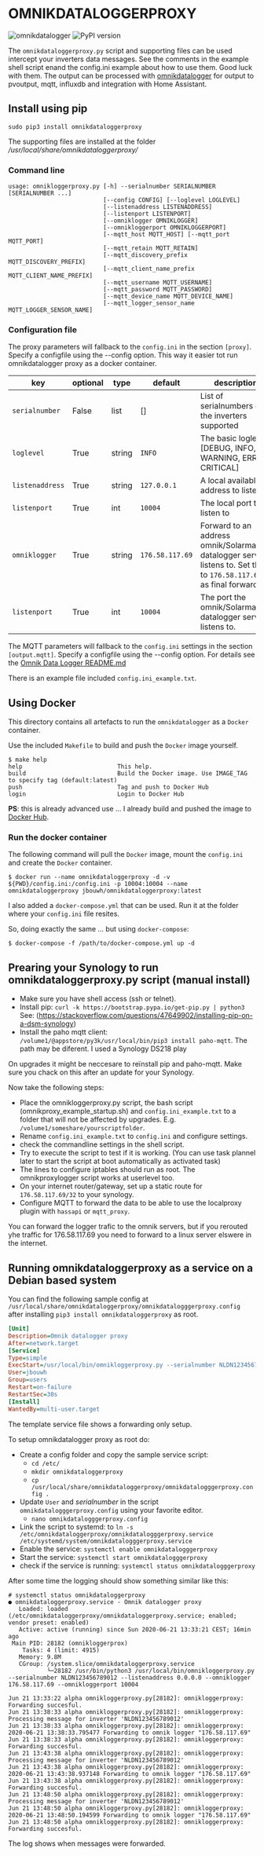 # OMNIKDATALOGGERPROXY
![omnikdatalogger](https://github.com/jbouwh/omnikdatalogger/workflows/omnikdatalogger/badge.svg)
![PyPI version](https://badge.fury.io/py/omnikdataloggerproxy.svg) 

The `omnikdataloggerproxy.py` script and supporting files can be used intercept your inverters data messages. See the comments in the example shell script enand the config.ini example about how to use them.
Good luck with them.
The output can be processed with [omnikdatalogger](https://github.com/jbouwh/omnikdatalogger) for output to pvoutput, mqtt, influxdb and integration with Home Assistant.

## Install using pip
`sudo pip3 install omnikdataloggerproxy`

The supporting files are installed at the folder */usr/local/share/omnikdataloggerproxy/*

### Command line
```
usage: omnikloggerproxy.py [-h] --serialnumber SERIALNUMBER [SERIALNUMBER ...]
                           [--config CONFIG] [--loglevel LOGLEVEL]
                           [--listenaddress LISTENADDRESS]
                           [--listenport LISTENPORT]
                           [--omniklogger OMNIKLOGGER]
                           [--omnikloggerport OMNIKLOGGERPORT]
                           [--mqtt_host MQTT_HOST] [--mqtt_port MQTT_PORT]
                           [--mqtt_retain MQTT_RETAIN]
                           [--mqtt_discovery_prefix MQTT_DISCOVERY_PREFIX]
                           [--mqtt_client_name_prefix MQTT_CLIENT_NAME_PREFIX]
                           [--mqtt_username MQTT_USERNAME]
                           [--mqtt_password MQTT_PASSWORD]
                           [--mqtt_device_name MQTT_DEVICE_NAME]
                           [--mqtt_logger_sensor_name MQTT_LOGGER_SENSOR_NAME]
```
### Configuration file
The proxy parameters will fallback to the `config.ini` in the section `[proxy]`. Specify a configfile using the --config option.
This way it easier tot run omnikdatalogger proxy as a docker container.

key | optional | type | default | description
-- | --| -- | -- | --
`serialnumber` | False | list | [] | List of serialnumbers of the inverters supported
`loglevel` | True | string | `INFO` | The basic loglevel [DEBUG, INFO, WARNING, ERROR, CRITICAL]
`listenaddress` | True | string | `127.0.0.1` | A local available address to listen to
`listenport` | True | int | `10004` | The local port to listen to
`omniklogger` | True | string | `176.58.117.69` | Forward to an address omnik/SolarmanPV datalogger server listens to. Set this to `176.58.117.69` as final forwarder.
`listenport` | True | int | `10004` | The port the omnik/SolarmanPV datalogger server listens to.

The MQTT parameters will fallback to the `config.ini` settings in the section `[output.mqtt]`. Specify a configfile using the --config option.
For details see the [Omnik Data Logger README.md](https://github.com/jbouwh/omnikdatalogger#mqtt-settings-under-outputmqtt-in-appsyaml-or-outputmqtt-in-configini-configuration-options)

There is an example file included `config.ini_example.txt`.

## Using Docker
This directory contains all artefacts to run the `omnikdatalogger` as a `Docker` container.

Use the included `Makefile` to build and push the `Docker` image yourself.

```
$ make help
help                           This help.
build                          Build the Docker image. Use IMAGE_TAG to specify tag (default:latest)
push                           Tag and push to Docker Hub
login                          Login to Docker Hub
```

**PS**: this is already advanced use ... I already build and pushed the image to [Docker Hub](https://hub.docker.com/r/jbouwh/omnikdataloggerproxy).

### Run the docker container

The following command will pull the `Docker` image, mount the `config.ini` and create the `Docker` container.

```
$ docker run --name omnikdataloggerproxy -d -v ${PWD}/config.ini:/config.ini -p 10004:10004 --name omnikdataloggerproxy jbouwh/omnikdataloggerproxy:latest
```

I also added a `docker-compose.yml` that can be used. Run it at the folder where your `config.ini` file resites.

So, doing exactly the same ... but using `docker-compose`:

```
$ docker-compose -f /path/to/docker-compose.yml up -d
```


## Prearing your Synology to run omnikdataloggerproxy.py script (manual install)

* Make sure you have shell access (ssh or telnet).
* Install pip: `curl -k https://bootstrap.pypa.io/get-pip.py | python3` See: (https://stackoverflow.com/questions/47649902/installing-pip-on-a-dsm-synology)
* Install the paho mqtt client: `/volume1/@appstore/py3k/usr/local/bin/pip3 install paho-mqtt`. The path may be diferent. I used a Synology DS218 play

On upgrades it might be neccesare to reïnstall pip and paho-mqtt. Make sure you chack on this after an update for your Synology.

Now take the following steps:
* Place the omnikloggerproxy.py script, the bash script (omnikproxy_example_startup.sh) and `config.ini_example.txt` to a folder that will not be affected by upgrades. E.g. `/volume1/someshare/yourscriptfolder`.
* Rename `config.ini_example.txt` to `config.ini` and configure settings.
* check the commandline settings in the shell script.
* Try to execute the script to test if it is working. (You can use task plannel later to start the script at boot automatically as activated task)
* The lines to configure iptables should run as root. The omnikproxylogger script works at userlevel too.
* On your internet router/gateway, set up a static route for `176.58.117.69/32` to your synology.
* Configure MQTT to forward the data to be able to use the localproxy plugin with `hassapi` or `mqtt_proxy`.

You can forward the logger trafic to the omnik servers, but if you rerouted yhe traffic for 176.58.117.69 you need to forward to a linux server elswere in the internet.

## Running omnikdataloggerproxy as a service on a Debian based system

You can find the following sample config at `/usr/local/share/omnikdataloggerproxy/omnikdatalogggerproxy.config` after installing `pip3 install omnikdataloggerproxy` as root.

```ini
[Unit]
Description=Omnik datalogger proxy
After=network.target
[Service]
Type=simple
ExecStart=/usr/local/bin/omnikloggerproxy.py --serialnumber NLDN123456789012 --listenaddress 0.0.0.0 --omniklogger 176.58.117.69 --omnikloggerport 10004
User=jbouwh
Group=users
Restart=on-failure
RestartSec=30s
[Install]
WantedBy=multi-user.target
```
The template service file shows a forwarding only setup.

To setup omnikdatalogger proxy as root do:
- Create a config folder and copy the sample service script:
  - `cd /etc/`
  - `mkdir omnikdataloggerproxy`
  - `cp /usr/local/share/omnikdataloggerproxy/omnikdatalogggerproxy.config .`
- Update `User` and *serialnumber* in the script `omnikdatalogggerproxy.config` using your favorite editor.
  - `nano omnikdatalogggerproxy.config`
- Link the script to systemd: to `ln -s /etc/omnikdataloggerproxy/omnikdatalogggerproxy.service /etc/systemd/system/omnikdatalogggerproxy.service`
- Enable the service: `systemctl enable omnikdatalogggerproxy`
- Start the service: `systemctl start omnikdatalogggerproxy`
- check if the service is running: `systemctl status omnikdatalogggerproxy`

After some time the logging should show something similar like this:
```
# systemctl status omnikdataloggerproxy
● omnikdataloggerproxy.service - Omnik datalogger proxy
   Loaded: loaded (/etc/omnikdataloggerproxy/omnikdataloggerproxy.service; enabled; vendor preset: enabled)
   Active: active (running) since Sun 2020-06-21 13:33:21 CEST; 16min ago
 Main PID: 28182 (omnikloggerprox)
    Tasks: 4 (limit: 4915)
   Memory: 9.8M
   CGroup: /system.slice/omnikdataloggerproxy.service
           └─28182 /usr/bin/python3 /usr/local/bin/omnikloggerproxy.py --serialnumber NLDN123456789012 --listenaddress 0.0.0.0 --omniklogger 176.58.117.69 --omnikloggerport 10004

Jun 21 13:33:22 alpha omnikloggerproxy.py[28182]: omnikloggerproxy: Forwarding succesful.
Jun 21 13:38:33 alpha omnikloggerproxy.py[28182]: omnikloggerproxy: Processing message for inverter 'NLDN123456789012'
Jun 21 13:38:33 alpha omnikloggerproxy.py[28182]: omnikloggerproxy: 2020-06-21 13:38:33.795477 Forwarding to omnik logger "176.58.117.69"
Jun 21 13:38:33 alpha omnikloggerproxy.py[28182]: omnikloggerproxy: Forwarding succesful.
Jun 21 13:43:38 alpha omnikloggerproxy.py[28182]: omnikloggerproxy: Processing message for inverter 'NLDN123456789012'
Jun 21 13:43:38 alpha omnikloggerproxy.py[28182]: omnikloggerproxy: 2020-06-21 13:43:38.937148 Forwarding to omnik logger "176.58.117.69"
Jun 21 13:43:38 alpha omnikloggerproxy.py[28182]: omnikloggerproxy: Forwarding succesful.
Jun 21 13:48:50 alpha omnikloggerproxy.py[28182]: omnikloggerproxy: Processing message for inverter 'NLDN123456789012'
Jun 21 13:48:50 alpha omnikloggerproxy.py[28182]: omnikloggerproxy: 2020-06-21 13:48:50.194599 Forwarding to omnik logger "176.58.117.69"
Jun 21 13:48:50 alpha omnikloggerproxy.py[28182]: omnikloggerproxy: Forwarding succesful.
```
The log shows when messages were forwarded.